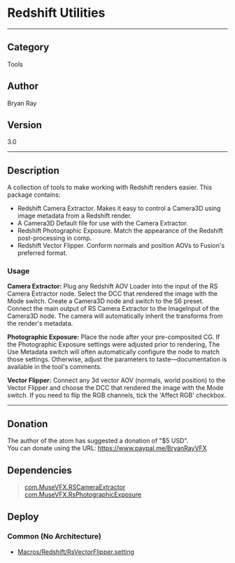 # Redshift Utilities
___

## Category
Tools

## Author
Bryan Ray

## Version
3.0

___

## Description
<p>A collection of tools to make working with Redshift renders easier. This package contains:</p>


<ul>
	<li>Redshift Camera Extractor. Makes it easy to control a Camera3D using image metadata from a Redshift render.</li>
	<li>A Camera3D Default file for use with the Camera Extractor. </li>
	<li>Redshift Photographic Exposure. Match the appearance of the Redshift post-processing in comp.</li>
	<li>Redshift Vector Flipper. Conform normals and position AOVs to Fusion's preferred format.</li>
</ul>

<h3>Usage</h3>
<p><strong>Camera Extractor:</strong> Plug any Redshift AOV Loader into the input of the RS Camera Extractor node. Select the DCC that rendered the image with the Mode switch. Create a Camera3D node and switch to the S6 preset. Connect the main output of RS Camera Extractor to the ImageInput of the Camera3D node. The camera will automatically inherit the transforms from the render's metadata.</p>
<p><strong>Photographic Exposure:</strong> Place the node after your pre-composited CG. If the Photographic Exposure settings were adjusted prior to rendering, The Use Metadata switch will often automatically configure the node to match those settings. Otherwise, adjust the parameters to taste—documentation is available in the tool's comments.</p>
<p><strong>Vector Flipper:</strong> Connect any 3d vector AOV (normals, world position) to the Vector Flipper and choose the DCC that rendered the image with the Mode switch. If you need to flip the RGB channels, tick the 'Affect RGB' checkbox.

___

## Donation
The author of the atom has suggested a donation of "$5 USD".  
You can donate using the URL: <a href="https://www.paypal.me/BryanRayVFX" class="button">https://www.paypal.me/BryanRayVFX</a>
## Dependencies

> [com.MuseVFX.RSCameraExtractor](com.MuseVFX.RSCameraExtractor.md ':class=button')  
> [com.MuseVFX.RsPhotographicExposure](com.MuseVFX.RsPhotographicExposure.md ':class=button')  
## Deploy

### Common (No Architecture)

<ul>
<li><a href="https://gitlab.com/WeSuckLess/Reactor/-/blob/master/Atoms/com.MuseVFX.RedshiftUtilities/Macros/Redshift/RsVectorFlipper.setting?ref_type=heads">Macros/Redshift/RsVectorFlipper.setting</a></li>
</ul>
